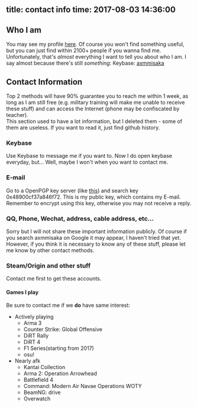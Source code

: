 title: contact info
time: 2017-08-03 14:36:00
---

## Who I am
  You may see my profile [here](https://github.com/axmmisaka). Of course you won't find something useful, but you can just find within 2100+ people if you wanna find me.
  Unfortunately, that's *almost* everything I want to tell you about who I am.
  I say almost because there's still *something*:
  Keybase: [axmmisaka](https://keybase.io/axmmisaka)

## Contact Information
Top 2 methods will have 90% guarantee you to reach me within 1 week, as long as I am still free (e.g. military training will make me unable to receive these stuff) and can access the Internet (phone may be confiscated by teacher).  
This section used to have a lot information, but I deleted them - some of them are useless. If you want to read it, just find github history.
### Keybase
  Use Keybase to message me if you want to. Now I do open keybase everyday, but... Well, maybe I won't when you want to contact me.
### E-mail
  Go to a OpenPGP key server (like [this](https://pgp.mit.edu/)) and search key 0x48900cf37a846f72. This is my public key, which contains my E-mail. Remember to encrypt using this key, otherwise you may not receive a reply.
### QQ, Phone, Wechat, address, cable address, etc...
  Sorry but I will not share these important information publicly. Of course if you search axmmisaka on Google it may appear, I haven't tried that yet. However, if you think it is necessary to know any of these stuff, please let me know by other contact methods.
### Steam/Origin and other stuff
  Contact me first to get these accounts.
#### Games I play
Be sure to contact me if we **do** have same interest:  
- Actively playing
	- Arma 3
	- Counter Strike: Global Offensive
	- DiRT Rally
	- DiRT 4
	- F1 Series(starting from 2017)
	- osu!
- Nearly afk
	- Kantai Collection
	- Arma 2: Operation Arrowhead
	- Battlefield 4
	- Command: Modern Air Navae Operations WOTY
	- BeamNG: drive
	- Overwatch
